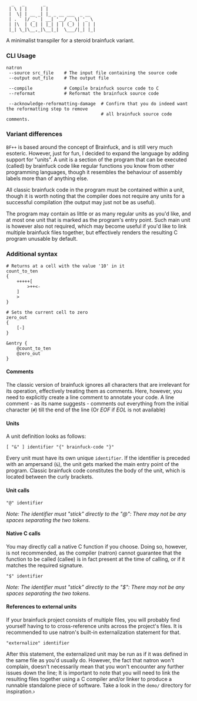 ```ebnf
  _   _       _                   
 | \ | |     | |                  
 |  \| | __ _| |_ _ __ ___  _ __  
 | . ` |/ _` | __| '__/ _ \| '_ \ 
 | |\  | (_| | |_| | | (_) | | | |
 |_| \_|\__,_|\__|_|  \___/|_| |_|
```

A minimalist transpiler for a steroid brainfuck variant.

### CLI Usage

```shell
natron
 --source src_file    # The input file containing the source code
 --output out_file    # The output file
 
 --compile            # Compile brainfuck source code to C
 --reformat           # Reformat the brainfuck source code
 
 --acknowledge-reformatting-damage  # Confirm that you do indeed want the reformatting step to remove
                                    # all brainfuck source code comments.
```

### Variant differences

`BF++` is based around the concept of Brainfuck, and is still very much esoteric.
However, just for fun, I decided to expand the language by adding support for "units".
A unit is a section of the program that can be executed (called) by brainfuck code like regular functions
you know from other programming languages, though it resembles the behaviour of assembly labels more than of anything
else.

All classic brainfuck code in the program must be contained within a unit, though it is worth noting that the
compiler does not require any units for a successful compilation (the output may just not be as useful).

The program may contain as little or as many regular units as you'd like, and at most one unit that is marked as the
program's entry point. Such main unit is however also not required, which may become useful if you'd like to
link multiple brainfuck files together, but effectively renders the resulting C program unusable by default.

### Additional syntax

```brainfuck
# Returns at a cell with the value '10' in it
count_to_ten
{
    +++++[
        >++<-
    ]
    >
}

# Sets the current cell to zero
zero_out
{
    [-]
}

&entry {
    @count_to_ten
    @zero_out
}
```

#### Comments

The classic version of brainfuck ignores all characters that are irrelevant for its operation, effectively
treating them as comments. Here, however, you need to explicitly create a line comment to annotate your
code. A line comment - as its name suggests - comments out everything from the initial character (`#`) till the
end of the line (Or _EOF_ if _EOL_ is not available)

#### Units

A unit definition looks as follows:

```ebnf
[ "&" ] identifier "{" brainfuck-code "}"
```

Every unit must have its own unique `identifier`. If the identifier is preceded with an ampersand (`&`),
the unit gets marked the main entry point of the program. Classic brainfuck code constitutes the body of the unit, which
is located between the curly brackets.

#### Unit calls

```ebnf
"@" identifier
```

_Note: The identifier must "stick" directly to the "@": There may not be any spaces separating the two tokens._

#### Native C calls

You may directly call a native C function if you choose. Doing so, however, is not recommended, as the compiler (natron)
cannot guarantee
that the function to be called (callee) is in fact present at the time of calling, or if it matches the required
signature.

```ebnf
"$" identifier
```

_Note: The identifier must "stick" directly to the "$": There may not be any spaces separating the two tokens._

#### References to external units

If your brainfuck project consists of multiple files, you will probably find yourself having to to cross-reference units
across the project's files. It is recommended to use natron's built-in externalization statement for that.

```ebnf
"externalize" identifier
```

After this statement, the externalized unit may be run as if it was defined in the same file as you'd usually do.
However, the fact that natron won't complain, doesn't necessarily mean that you won't encounter any further issues down
the line; It is important to note that you will need to link the resulting files together using a C compiler and/or
linker to produce a runnable standalone piece of software. Take a look in the `demo/` directory for inspiration.›
